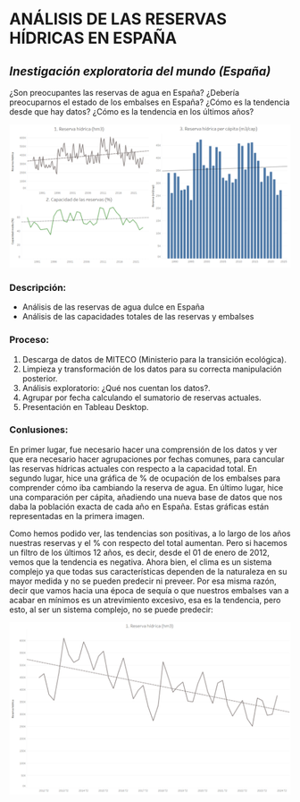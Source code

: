 # ANÁLISIS DE LAS RESERVAS HÍDRICAS EN ESPAÑA   
## _Inestigación exploratoria del mundo (España)_

¿Son preocupantes las reservas de agua en España? ¿Debería preocuparnos el estado de los embalses en España? ¿Cómo es la tendencia desde que hay datos? ¿Cómo es la tendencia en los últimos años?

![plot](Agua.png)

### Descripción:

- Análisis de las reservas de agua dulce en España
- Análisis de las capacidades totales de las reservas y embalses

### Proceso:

1. Descarga de datos de MITECO (Ministerio para la transición ecológica).
2. Limpieza y transformación de los datos para su correcta manipulación posterior.
3. Análisis exploratorio: ¿Qué nos cuentan los datos?.
4. Agrupar por fecha calculando el sumatorio de reservas actuales.
5. Presentación en Tableau Desktop.

### Conlusiones:

En primer lugar, fue necesario hacer una comprensión de los datos y ver que era necesario hacer agrupaciones por fechas comunes, para cancular las reservas hídricas actuales con respecto a la capacidad total. En segundo lugar, hice una gráfica de % de ocupación de los embalses para comprender cómo iba cambiando la reserva de agua. En último lugar, hice una comparación per cápita, añadiendo una nueva base de datos que nos daba la población exacta de cada año en España. Estas gráficas están representadas en la primera imagen.

Como hemos podido ver, las tendencias son positivas, a lo largo de los años nuestras reservas y el % con respecto del total aumentan. Pero si hacemos un filtro de los últimos 12 años, es decir, desde el 01 de enero de 2012, vemos que la tendencia es negativa. Ahora bien, el clima es un sistema complejo ya que todas sus características dependen de la naturaleza en su mayor medida y no se pueden predecir ni preveer. Por esa misma razón, decir que vamos hacia una época de sequía o que nuestros embalses van a acabar en mínimos es un atrevimiento excesivo, esa es la tendencia, pero esto, al ser un sistema complejo, no se puede predecir:

![plot](sc2.png)
